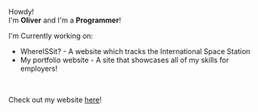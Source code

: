 Howdy!
<br>
I'm <b>Oliver</b> and I'm a <b>Programmer</b>!
<br>

I'm Currently working on: 
* WhereISSit? - A website which tracks the International Space Station
* My portfolio website - A site that showcases all of my skills for employers!

<br>

Check out my website [here](https://www.oliversouter.com)!

